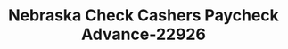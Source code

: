 ---
f_zip-code: 68504
f_state-code: NE
title: Nebraska Check Cashers Paycheck Advance-22926
f_phone: 402-464-7446
f_city-only: Lincoln
f_address: 233 North 48Th Street Lincoln
f_location-unique-id: '22926'
slug: nebraska-check-cashers-paycheck-advance-22926
updated-on: '2024-05-30T13:46:58.046Z'
created-on: '2024-05-30T13:36:59.803Z'
published-on: '2024-05-30T13:54:32.469Z'
f_city-state: cms/city/lincoln-ne.md
f_company: cms/company/nebraska-check-cashers-paycheck-advance.md
f_state: cms/state/nebraska.md
layout: '[payday-loan].html'
tags: payday-loan
---